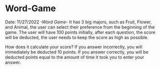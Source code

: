 # Word-Game
Date: 11/27/2022
*-Word Game-*
It has 3 big majors, such as Fruit, Flower, and Animal, the user can select their preference from the beginning of the game.
The user will have 100 points initially, after each question,	the score will be deducted, the user needs to keep the score as high as possible.

How does it calculate your score?
If you answer incorrectly, you will immediately be deducted 10 points.
If you answer correctly, you will be deducted points equal to the amount of time it took you to enter your answer.

